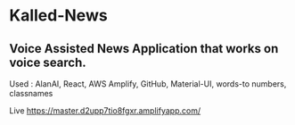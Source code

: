 # Kalled-News
## Voice Assisted News Application that works on voice search.
Used : AlanAI, React, AWS Amplify, GitHub, Material-UI, words-to numbers, classnames 

Live https://master.d2upp7tio8fgxr.amplifyapp.com/
